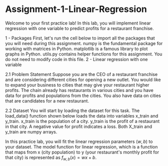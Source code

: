 # Assignment-1-Linear-Regression

Welcome to your first practice lab! In this lab, you will implement linear regression with one variable to predict profits for a restaurant franchise.

1 - Packages
First, let's run the cell below to import all the packages that you will need during this assignment.
numpy is the fundamental package for working with matrices in Python.
matplotlib is a famous library to plot graphs in Python.
utils.py contains helper functions for this assignment. You do not need to modify code in this file.
2 - Linear regression with one variable

2.1 Problem Statement
Suppose you are the CEO of a restaurant franchise and are considering different cities for opening a new outlet.
You would like to expand your business to cities that may give your restaurant higher profits.
The chain already has restaurants in various cities and you have data for profits and populations from the cities.
You also have data on cities that are candidates for a new restaurant.

2.2 Dataset
You will start by loading the dataset for this task.
The load_data() function shown below loads the data into variables x_train and y_train.
x_train is the population of a city.
y_train is the profit of a restaurant in that city. A negative value for profit indicates a loss.
Both X_train and y_train are numpy arrays.

In this practice lab, you will fit the linear regression parameters $(w,b)$ to your dataset.
The model function for linear regression, which is a function that maps from x (city population) to y (your restaurant's monthly profit for that city) is represented as $f_{w,b}(x) = wx + b$.
